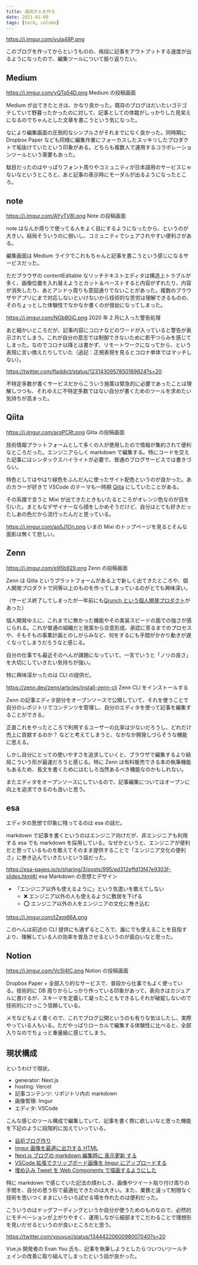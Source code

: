 ```yaml
---
title: 道具が人を作る
date: 2021-01-09
tags: [tech, column]
---
```


https://i.imgur.com/vula48P.png

このブログを作ってからというものの、格段に記事をアウトプットする速度が出るようになったので、編集ツールについて振り返りたい。

## Medium

https://i.imgur.com/yQTq54D.png
Medium の投稿画面

Medium が出てきたときは、かなり良かった。既存のブログはだいたいゴテゴテしていて野暮ったかったのに対して、記事としての体裁がしっかりした見栄えになるのでちゃんとした文章を書こうという気になった。

なにより編集画面の圧倒的なシンプルさがそれまでになく良かった。同時期に Dropbox Paper なども同様に編集作業にフォーカスしたスッキリしたプロダクトで垢抜けていたという印象がある。どちらも複数人で運用するコラボレーションツールという需要もあった。

駄目だったのはやっぱりフォント周りやコミュニティが日本語用のサービスじゃないなというところと、あと記事の表示時にモーダルが出るようになったところ。

## note

https://i.imgur.com/AYyTV8I.png
Note の投稿画面

note はなんか周りで使ってる人をよく目にするようになったから、というのが大きい。結局そういうのに弱いし、コミュニティでシェアされやすい便利さがある。

編集画面は Medium ライクでこれもちゃんと記事を書こうという感じになるサービスだった。

ただブラウザの contentEditable なリッチテキストエディタは構造上トラブルが多く、画像位置を入れ替えようとカット＆ペーストすると内容がずれたり、内容が消失したり、あとアンドゥ周りも意図通りでないことがあった。複数のブラウザやアプリにまで対応しないといけないから技術的な苦労は理解できるものの、そのちょっとした体験性でなかなか書くのが億劫になってしまった。

https://i.imgur.com/NGbB0jC.png
2020 年 2 月に入った警告処理

あと細かいところだが、記事内容にコロナなどのワードが入っていると警告が表示されてしまう。これが自分の意志では制御できないために若干つらみを感じてしまった。なのでコロナ以降とは書かず、リモートワークになってから、という表現に言い換えたりしていた（追記：正規表現を見るとコロナ単体ではマッチしない）。

https://twitter.com/fladdict/status/1231430957850189824?s=20

不特定多数が書くサービスだからこういう施策は緊急的に必要であったことは理解しつつも、それゆえに不特定多数ではない自分が書くためのツールを求めたい気持ちが高まった。

## Qiita

https://i.imgur.com/arqPCRt.png
Qiita の投稿画面

技術情報プラットフォームとして多くの人が使用したので情報が集約されて便利なところだった。エンジニアらしく markdown で編集する。特にコードを交えた記事にはシンタックスハイライトが必要で、普通のブログサービスでは書きづらい。

特色としてはやはり緑色をふんだんに使ったサイト配色というのが良かった。あのカラーが好きで VSCode のテーマも一時期 [Qiita](https://marketplace.visualstudio.com/items?itemName=Increments.qiita) にしていたことがある。

その系譜で言うと Mixi が出てきたときもいたるところがオレンジ色なのが目を引いた。まともなデザイナーなら顔をしかめそうだけど、自分はとても好きだったしあの色だから流行ったんだと思っている。

https://i.imgur.com/as5J1On.png
いまの Mixi のトップページを見るとそんな面影は無くて悲しい。

## Zenn

https://i.imgur.com/e95b929.png
Zenn の投稿画面

Zenn は Qiita というプラットフォームがある上で新しく出てきたところや、個人開発プロダクトで同等以上のものを作ってしまっているのがとても興味深い。

（サービス終了してしまったが一年前にも[Qrunch という個人開発プロダクト](https://qiita.com/terubooon/items/95a561d163d26bbfe274)があった）

個人開発ゆえに、これまでに無かった機能やその実装スピードの面での強さが感じられる。これが普通の組織だと発案から合意形成、承認に至るまでのプロセスや、そもそもの事業計画とのしがらみなど、何をするにも手間がかかり動きが遅くなってしまうだろうなと感じる。

自分の仕事でも最近そのへんが課題になっていて、一言でいうと「ノリの良さ」を大切にしていきたい気持ちが強い。

特に興味深かったのは CLI の提供だ。

https://zenn.dev/zenn/articles/install-zenn-cli
Zenn CLI をインストールする

Zenn の記事エディタ部分をオープンソースで公開していて、それを使うことで自分のレポジトリでコンテンツを管理し、自分のエディタを使って記事を編集することができる。

正直これをやったところで利用するユーザーの比率は少ないだろうし、どれだけ売上に貢献するのか？ などと考えてしまうと、なかなか開発しづらそうな機能に思える。

しかし自分にとっての使いやすさを追求していくと、ブラウザで編集するより結局こういう形が最速だろうと感じる。特に Zenn は有料販売できる本の執筆機能もあるため、長文を書くためにはむしろ当然あるべき機能なのかもしれない。

またエディタをオープンソースにしているので、記事編集についてはオープンに向上を追求できるのも良いと思う。

## esa

エディタの思想で印象に残ってるのは esa の話だ。

markdown で記事を書くというのはエンジニア向けだが、非エンジニアも利用する esa でも markdown を採用している。なぜかというと、エンジニアが便利だと思っているものを敢えてそのまま提供することで「エンジニア文化の便利さ」に巻き込んでいきたいという話だった。

https://esa-pages.io/p/sharing/3/posts/995/ed312effd13f47e9303f-slides.html#/
esa Markdown の思想とデザイン

- 「エンジニア以外も使えるように」という気遣いを敢えてしない
  - ❌ エンジニア以外の人も使えるように敷居を下げる
  - ⭕ エンジニア以外の人をエンジニアの文化に巻き込む

https://i.imgur.com/tZem66A.png

このへんは前述の CLI 提供にも通ずるところで、誰にでも使えることを目指すより、理解している人の効率を普及させるというのが面白いなと思った。

## Notion

https://i.imgur.com/Vc5l4lC.png
Notion の投稿画面

Dropbox Paper + 全部入り的なサービスで、普段から仕事でもよく使っている。技術的に DB 周りからしっかり作っている印象があって、表向きはカジュアルに書けるが、スキーマを定義して凝ったこともできるしそれが破綻しないので技術的にけっこう信頼している。

メモなどもよく書くので、これでブログ公開というのも有りな気はしたし、実際やっている人もいる。ただやっぱりローカルで編集する体験性に比べると、全部入りなのでちょっと重量級に感じてしまう。

## 現状構成

というわけで現状。

- generator: Next.js
- hosting: Vercel
- 記事コンテンツ: リポジトリ内の markdown
- 画像管理: Imgur
- エディタ: VSCode

こんな感じのツール構成で編集していて、記事を書く際に欲しいなと思った機能を下記のように段階的に加えていっている。

- [自前ブログ作り](/posts/2020-12-21-blog-building)
- [imgur 画像を最適に出力する HTML](/posts/2020-12-22-optimize-imgur)
- [Next.js ブログの markdown 編集時に 表示更新 する](/posts/2020-12-31-hmr-on-markdown)
- [VSCode 拡張でクリップボード画像を Imgur にアップロードする](/posts/2021-01-03-clipboard-to-imgur)
- [埋め込み Tweet を Web Components で描画するようにした](/posts/2021-01-07-tweet-component)

特に markdown で感じていた記法の煩わしさ、画像やツイート貼り付け周りの手間を、自分の思う形で最適化できたのは大きい。また、業務と違って制限なく技術を思いつくままにいろいろ試せる場を作れたのは便利だった。

こういうのはドッグフーディングというか自分が使うためのものなので、必然的にモチベーションが上がりやすく、運用しながら細部までこだわることで理想形を見いだせるというのが良いところだと思う。

https://twitter.com/youyuxi/status/1344422060098007040?s=20

Vue.js 開発者の Evan You 氏も、記事を執筆しようとしたらついついツールチェインの改善に取り組んでしまったという話が良かった。
